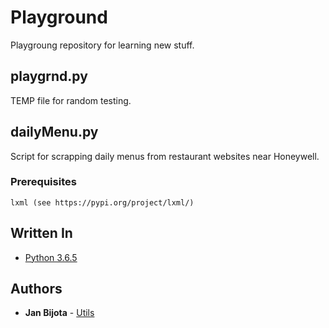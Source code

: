 # Playground
Playgroung repository for learning new stuff.

## playgrnd.py
TEMP file for random testing.

## dailyMenu.py
Script for scrapping daily menus from restaurant websites near Honeywell.

### Prerequisites
```
lxml (see https://pypi.org/project/lxml/)
```

## Written In
* [Python 3.6.5](https://docs.python.org/3/)

## Authors
* **Jan Bijota** - [Utils](https://github.com/botisko/playgrnd/)
